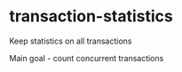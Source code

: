# transaction-statistics
Keep statistics on all transactions

Main goal - count concurrent transactions
